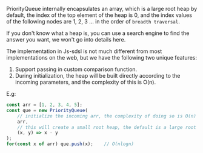 PriorityQueue internally encapsulates an array, which is a large root heap by default, the index of the top element of the heap is 0, and the index values of the following nodes are 1, 2, 3 ... in the order of `breadth traversal`.

If you don't know what a heap is, you can use a search engine to find the answer you want, we won't go into details here.

The implementation in Js-sdsl is not much different from most implementations on the web, but we have the following two unique features:

1. Support passing in custom comparison function.
2. During initialization, the heap will be built directly according to the incoming parameters, and the complexity of this is O(n).

E.g:

```javascript
const arr = [1, 2, 3, 4, 5];
const que = new PriorityQueue(
    // initialize the incoming arr, the complexity of doing so is O(n)
    arr,
    // this will create a small root heap, the default is a large root heap
    (x, y) => x - y
);
for(const x of arr) que.push(x);    // O(nlogn)
```
